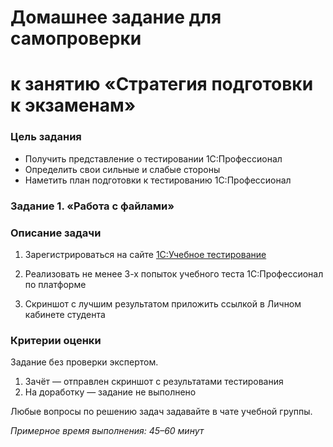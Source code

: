 
# Домашнее задание для самопроверки 
# к занятию «Стратегия подготовки к экзаменам»

### Цель задания

* Получить представление о тестировании 1С:Профессионал
* Определить свои сильные и слабые стороны
* Наметить план подготовки к тестированию 1С:Профессионал


### Задание 1. «Работа с файлами»

### Описание задачи

1. Зарегистрироваться на сайте [1С:Учебное тестирование](https://uc1.1c.ru/uchebnoe-testirovanie/)

2. Реализовать не менее 3-х попыток учебного теста 1С:Профессионал по платформе

4. Скриншот с лучшим результатом приложить ссылкой в Личном кабинете студента


### Критерии оценки

Задание без проверки экспертом.

1. Зачёт — отправлен скриншот с результатами тестирования
2. На доработку — задание не выполнено


Любые вопросы по решению задач задавайте в чате учебной группы.

*Примерное время выполнения: 45–60 минут*

